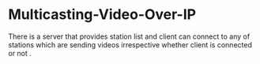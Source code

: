 # Multicasting-Video-Over-IP
There is a server that provides station list and client can connect to any of stations which are sending videos irrespective whether client is connected or not .

